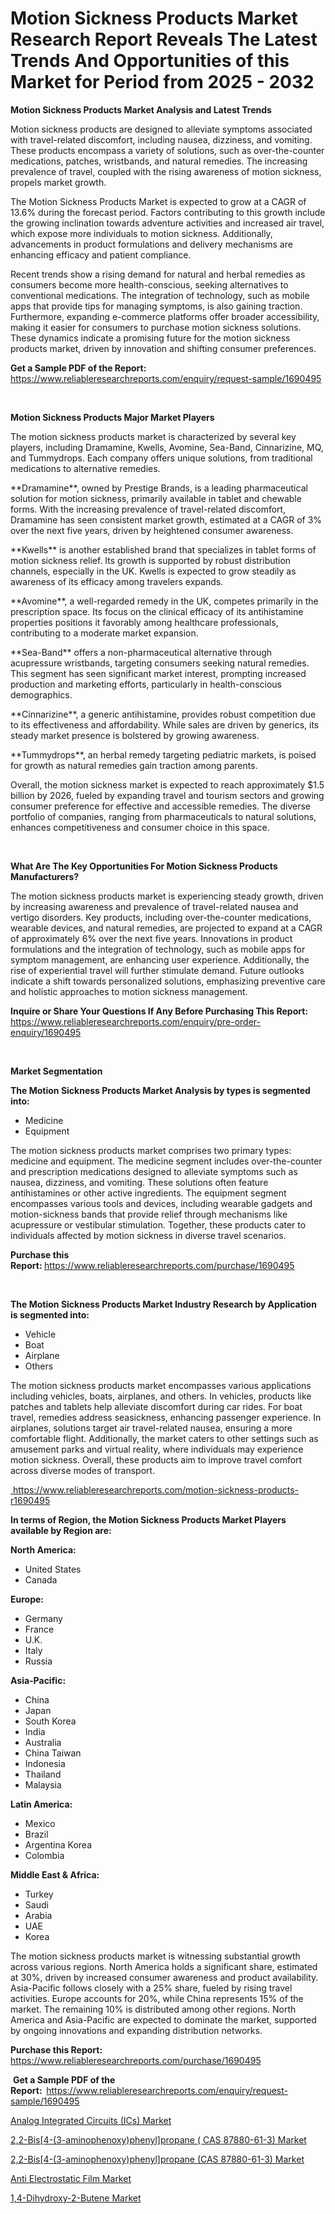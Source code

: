 <p><h1>Motion Sickness Products Market Research Report Reveals The Latest Trends And Opportunities of this Market for Period from 2025 - 2032</h1></p><p><strong>Motion Sickness Products Market Analysis and Latest Trends</strong></p>
<p><p>Motion sickness products are designed to alleviate symptoms associated with travel-related discomfort, including nausea, dizziness, and vomiting. These products encompass a variety of solutions, such as over-the-counter medications, patches, wristbands, and natural remedies. The increasing prevalence of travel, coupled with the rising awareness of motion sickness, propels market growth.</p><p>The Motion Sickness Products Market is expected to grow at a CAGR of 13.6% during the forecast period. Factors contributing to this growth include the growing inclination towards adventure activities and increased air travel, which expose more individuals to motion sickness. Additionally, advancements in product formulations and delivery mechanisms are enhancing efficacy and patient compliance. </p><p>Recent trends show a rising demand for natural and herbal remedies as consumers become more health-conscious, seeking alternatives to conventional medications. The integration of technology, such as mobile apps that provide tips for managing symptoms, is also gaining traction. Furthermore, expanding e-commerce platforms offer broader accessibility, making it easier for consumers to purchase motion sickness solutions. These dynamics indicate a promising future for the motion sickness products market, driven by innovation and shifting consumer preferences.</p></p>
<p><strong>Get a Sample PDF of the Report:&nbsp;</strong> <a href="https://www.reliableresearchreports.com/enquiry/request-sample/1690495?utm_campaign=34&utm_medium=2&utm_source=Github&utm_content=ia&utm_term=06012025&utm_id=motion-sickness-products">https://www.reliableresearchreports.com/enquiry/request-sample/1690495</a></p>
<p>&nbsp;</p>
<p><strong>Motion Sickness Products Major Market Players</strong></p>
<p><p>The motion sickness products market is characterized by several key players, including Dramamine, Kwells, Avomine, Sea-Band, Cinnarizine, MQ, and Tummydrops. Each company offers unique solutions, from traditional medications to alternative remedies.</p><p>**Dramamine**, owned by Prestige Brands, is a leading pharmaceutical solution for motion sickness, primarily available in tablet and chewable forms. With the increasing prevalence of travel-related discomfort, Dramamine has seen consistent market growth, estimated at a CAGR of 3% over the next five years, driven by heightened consumer awareness.</p><p>**Kwells** is another established brand that specializes in tablet forms of motion sickness relief. Its growth is supported by robust distribution channels, especially in the UK. Kwells is expected to grow steadily as awareness of its efficacy among travelers expands.</p><p>**Avomine**, a well-regarded remedy in the UK, competes primarily in the prescription space. Its focus on the clinical efficacy of its antihistamine properties positions it favorably among healthcare professionals, contributing to a moderate market expansion.</p><p>**Sea-Band** offers a non-pharmaceutical alternative through acupressure wristbands, targeting consumers seeking natural remedies. This segment has seen significant market interest, prompting increased production and marketing efforts, particularly in health-conscious demographics.</p><p>**Cinnarizine**, a generic antihistamine, provides robust competition due to its effectiveness and affordability. While sales are driven by generics, its steady market presence is bolstered by growing awareness.</p><p>**Tummydrops**, an herbal remedy targeting pediatric markets, is poised for growth as natural remedies gain traction among parents.</p><p>Overall, the motion sickness market is expected to reach approximately $1.5 billion by 2026, fueled by expanding travel and tourism sectors and growing consumer preference for effective and accessible remedies. The diverse portfolio of companies, ranging from pharmaceuticals to natural solutions, enhances competitiveness and consumer choice in this space.</p></p>
<p>&nbsp;</p>
<p><strong>What Are The Key Opportunities For Motion Sickness Products Manufacturers?</strong></p>
<p><p>The motion sickness products market is experiencing steady growth, driven by increasing awareness and prevalence of travel-related nausea and vertigo disorders. Key products, including over-the-counter medications, wearable devices, and natural remedies, are projected to expand at a CAGR of approximately 6% over the next five years. Innovations in product formulations and the integration of technology, such as mobile apps for symptom management, are enhancing user experience. Additionally, the rise of experiential travel will further stimulate demand. Future outlooks indicate a shift towards personalized solutions, emphasizing preventive care and holistic approaches to motion sickness management.</p></p>
<p><strong>Inquire or Share Your Questions If Any Before Purchasing This Report:</strong> <a href="https://www.reliableresearchreports.com/enquiry/pre-order-enquiry/1690495?utm_campaign=34&utm_medium=2&utm_source=Github&utm_content=ia&utm_term=06012025&utm_id=motion-sickness-products">https://www.reliableresearchreports.com/enquiry/pre-order-enquiry/1690495</a></p>
<p>&nbsp;</p>
<p><strong>Market Segmentation</strong></p>
<p><strong>The Motion Sickness Products Market Analysis by types is segmented into:</strong></p>
<p><ul><li>Medicine</li><li>Equipment</li></ul></p>
<p><p>The motion sickness products market comprises two primary types: medicine and equipment. The medicine segment includes over-the-counter and prescription medications designed to alleviate symptoms such as nausea, dizziness, and vomiting. These solutions often feature antihistamines or other active ingredients. The equipment segment encompasses various tools and devices, including wearable gadgets and motion-sickness bands that provide relief through mechanisms like acupressure or vestibular stimulation. Together, these products cater to individuals affected by motion sickness in diverse travel scenarios.</p></p>
<p><strong>Purchase this Report:&nbsp;</strong><a href="https://www.reliableresearchreports.com/purchase/1690495?utm_campaign=34&utm_medium=2&utm_source=Github&utm_content=ia&utm_term=06012025&utm_id=motion-sickness-products">https://www.reliableresearchreports.com/purchase/1690495</a></p>
<p>&nbsp;</p>
<p><strong>The Motion Sickness Products Market Industry Research by Application is segmented into:</strong></p>
<p><ul><li>Vehicle</li><li>Boat</li><li>Airplane</li><li>Others</li></ul></p>
<p><p>The motion sickness products market encompasses various applications including vehicles, boats, airplanes, and others. In vehicles, products like patches and tablets help alleviate discomfort during car rides. For boat travel, remedies address seasickness, enhancing passenger experience. In airplanes, solutions target air travel-related nausea, ensuring a more comfortable flight. Additionally, the market caters to other settings such as amusement parks and virtual reality, where individuals may experience motion sickness. Overall, these products aim to improve travel comfort across diverse modes of transport.</p></p>
<p><a href="https://www.reliableresearchreports.com/motion-sickness-products-r1690495?utm_campaign=34&utm_medium=2&utm_source=Github&utm_content=ia&utm_term=06012025&utm_id=motion-sickness-products">&nbsp;https://www.reliableresearchreports.com/motion-sickness-products-r1690495</a></p>
<p><strong>In terms of Region, the Motion Sickness Products Market Players available by Region are:</strong></p>
<p>
    <p> <strong> North America: </strong>
        <ul>
            <li>United States</li>
            <li>Canada</li>
        </ul>
        </p> 
    <p> <strong> Europe: </strong>
        <ul>
            <li>Germany</li>
            <li>France</li>
            <li>U.K.</li>
            <li>Italy</li>
            <li>Russia</li>
        </ul>
        </p> 
    <p> <strong> Asia-Pacific: </strong>
        <ul>
            <li>China</li>
            <li>Japan</li>
            <li>South Korea</li>
            <li>India</li>
            <li>Australia</li>
            <li>China Taiwan</li>
            <li>Indonesia</li>
            <li>Thailand</li>
            <li>Malaysia</li>
        </ul>
        </p> 
    <p> <strong> Latin America: </strong>
        <ul>
            <li>Mexico</li>
            <li>Brazil</li>
            <li>Argentina Korea</li>
            <li>Colombia</li>
        </ul>
        </p> 
    <p> <strong> Middle East & Africa: </strong>
        <ul>
            <li>Turkey</li>
            <li>Saudi</li>
            <li>Arabia</li>
            <li>UAE</li>
            <li>Korea</li>
        </ul>
    </p>
    </p>
<p><p>The motion sickness products market is witnessing substantial growth across various regions. North America holds a significant share, estimated at 30%, driven by increased consumer awareness and product availability. Asia-Pacific follows closely with a 25% share, fueled by rising travel activities. Europe accounts for 20%, while China represents 15% of the market. The remaining 10% is distributed among other regions. North America and Asia-Pacific are expected to dominate the market, supported by ongoing innovations and expanding distribution networks.</p></p>
<p><strong>Purchase this Report: </strong><a href="https://www.reliableresearchreports.com/purchase/1690495?utm_campaign=34&utm_medium=2&utm_source=Github&utm_content=ia&utm_term=06012025&utm_id=motion-sickness-products">https://www.reliableresearchreports.com/purchase/1690495</a></p>
<p>&nbsp;<strong>Get a Sample PDF of the Report:&nbsp;&nbsp;</strong><a href="https://www.reliableresearchreports.com/enquiry/request-sample/1690495?utm_campaign=34&utm_medium=2&utm_source=Github&utm_content=ia&utm_term=06012025&utm_id=motion-sickness-products">https://www.reliableresearchreports.com/enquiry/request-sample/1690495</a></p>
<p><strong></strong></p>
<p><p><a href="https://www.linkedin.com/pulse/overview-analog-integrated-circuits-ics-market-competitive-lxy3c?utm_campaign=34&utm_medium=2&utm_source=Github&utm_content=ia&utm_term=06012025&utm_id=motion-sickness-products">Analog Integrated Circuits (ICs) Market</a></p><p><a href="https://github.com/guneycigdem35/Market-Research-Report-List-5/blob/main/22-bis4-3-aminophenoxyphenylpropane-cas-87880-61-3-market.md?utm_campaign=34&utm_medium=2&utm_source=Github&utm_content=ia&utm_term=06012025&utm_id=motion-sickness-products">2,2-Bis[4-(3-aminophenoxy)phenyl]propane ( CAS 87880-61-3) Market</a></p><p><a href="https://github.com/AshikRahman991/Market-Research-Report-List-1/blob/main/22-bis4-3-aminophenoxyphenylpropane-cas-87880-61-3-market.md?utm_campaign=34&utm_medium=2&utm_source=Github&utm_content=ia&utm_term=06012025&utm_id=motion-sickness-products">2,2-Bis[4-(3-aminophenoxy)phenyl]propane (CAS 87880-61-3) Market</a></p><p><a href="https://www.linkedin.com/pulse/future-assessment-forecast-global-anti-electrostatic-film-market-yawdf?utm_campaign=34&utm_medium=2&utm_source=Github&utm_content=ia&utm_term=06012025&utm_id=motion-sickness-products">Anti Electrostatic Film Market</a></p><p><a href="https://www.linkedin.com/pulse/projecting-growth-trajectory-14-dihydroxy-2-butene-market-size-frvsf?utm_campaign=34&utm_medium=2&utm_source=Github&utm_content=ia&utm_term=06012025&utm_id=motion-sickness-products">1,4-Dihydroxy-2-Butene Market</a></p></p>